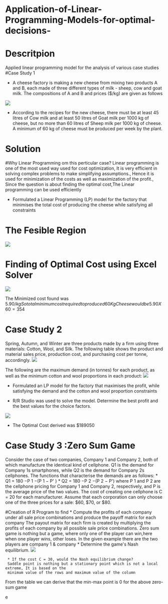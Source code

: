 # Application-of-Linear-Programming-Models-for-optimal-decisions-
# Descritpion 
Applied linear programming model for the analysis of various case studies
#Case Study 1 
* A cheese factory is making a new cheese from mixing two products A and B, each made of
 three different types of milk - sheep, cow and goat milk.  The  compositions  of  A  and  B
 and prices ($/kg) are given as follows 
 <img src='https://github.com/Hrishikesh0512/Images/blob/main/7.png'>
 
* According to the recipes for the new cheese, there must be at least 45 litres of Cow milk and at least 50 litres of Goat milk per 1000 kg of cheese, but no more than 60 litres     of Sheep milk per 1000 kg of cheese.
  A minimum of 60 kg of cheese must be produced per week by the plant.
  
 # Solution
 
#Why Linear Programming om this perticular case?
Linear programming is one of the most used way used for cost optimization, It is very efficient in 
solving complex problems to make simplifying assumptions., Hence it is used for minimization of the 
costs as well as maximization of the profit., Since the question is about finding the optimal cost,The 
Linear programming can be used efficiently

 * Formulated a Linear Programming (LP) model for the factory that minimises the total cost of producing the cheese while satisfying all constraints

 # The Fesible Region
  <img src='https://github.com/Hrishikesh0512/Images/blob/main/8.png'>
  
# Finding of Optimal Cost using Excel Solver
<img src='https://github.com/Hrishikesh0512/Images/blob/main/9.png'>

The Minimized cost found was 5.90$/kg So total minimum cost required to produced 60Kg Cheese would be 5.90X60 = 354$

# Case Study 2
Spring, Autumn, and Winter are three products made by a firm using three materials: Cotton, Wool, and Silk. The following table shows the product and material sales price, production cost, and purchasing cost per tonne, accordingly.
<img src='https://github.com/Hrishikesh0512/Images/blob/main/10.png'>

The following are the maximum demand (in tonnes) for each product, as well as the minimum cotton and wool proportions in each product:
<img src='https://github.com/Hrishikesh0512/Images/blob/main/11.png'>  
     
     
   
* Formulated an LP model for the factory that maximises the profit, while satisfying the demand and the cotton and wool proportion constraints
 
* R/R Studio was used to solve the model. Determine the best profit and the best values for the choice factors.
 <img src='https://github.com/Hrishikesh0512/Images/blob/main/13.png'>  
 
* The Optimal Cost derived was $189050
     
     

 # Case Study 3 :Zero Sum Game
 Consider the case of two companies, Company 1 and Company 2, both of which manufacture the identical kind of cellphone. Q1 is the demand for Company 1s smartphones, while Q2 is the demand for Company 2s cellphones. The functions that characterise the demands are as follows:
     * Q1 = 180 −P 1 −(P 1 −  ̄P' ) 
     * Q2 = 180 −P 2 −(P 2 −  ̄P')
where P 1 and P 2 are the cellphone pricing for Company 1 and Company 2, respectively, and P is the average price of the two values. The cost of creating one cellphone is C = 20 for each manufacturer. Assume that each corporation can only choose one of the three prices for a sale: $60, $70, or $80.

#Creation of R Program to find
     * Compute the profits of each company under all sale price combinations and produce
       the payoff matrix for each company
     The payout matrix for each firm is created by multiplying the profits of each company by all possible sale price combinations.
     Zero sum game is nothing but a game, where only one of the player can win,here when one player 
     wins, other loses. In the given example there are the two players are company 1 & company 
     * Determine the game's Nash equilibrium.
      <img src='https://github.com/Hrishikesh0512/Images/blob/main/14.png'> 
      
     * If the cost C = 30, would the Nash equilibrium change?
     Saddle point is nothing but a stationary point which is not a local extreme, It is based on the 
     minimum value of the rows and maximum value of the column
From the table we can derive that the min-max point is 0 for the above zero-sum game

  
     
e

     
     
